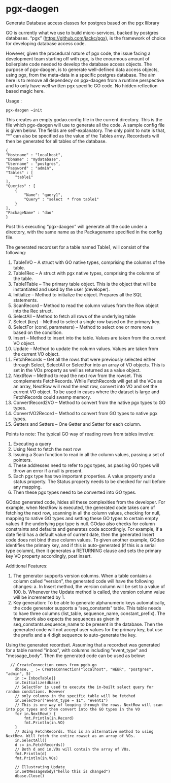 # pgx-daogen
Generate Database access classes for postgres based on the pgx llibrary

GO is currently what we use to build micro-services, backed by postgres databases. “pgx” (https://github.com/jackc/pgx), is the framework of choice for developing database access code.

However, given the procedural nature of pgx code, the issue facing a development team starting off with pgx, is the enourmous amount of boilerplate code needed to develop the database access objects. The purpose of pgx-daogen, is to generate well-defined data access objects, using pgx, from the meta-data in a specific postgres database. The aim here is to remove all dependecy on pgx-daogen from a runtime perspective and to only have well written pgx specific GO code. No hidden reflection based magic here.

Usage :
```
pgx-daogen –init
```
This creates an empty godao.config file in the current directory. This is the file which pgx-daogen will use to generate all the code. A sample config file is given below. The fields are self-explanatory. The only point to note is that, “*” can also be specified as the  value of the Tables array. Recordsets will then be generated for all tables of the database.
```
{
"Hostname" : "localhost",
"Dbname" : "mydatabase",
"Username" : "postgres",
"Password" : "admin",
"Tables" : [
	"table1"
],
"Queries" : [
	{
		"Name": "query1",
		"Query" : "select  * from table1"
	}
],
"PackageName" : "dao"
}
```

Post this executing “pgx-daogen” will generate all the code under a directory, with the same name as the Packagename specified in the config file.

The generated recordset for a table named Table1, will consist of the following:
1.	Table1VO – A struct with GO native types, comprising the columns of the table.
2.	Table1Rec – A struct with pgx native types, comprising the columns of the table.
3.	Table1Table – The primary table object. This is the object that will be instantiated and used by the user (developer).
4.	Initialize – Method to initialize the object. Prepares all the SQL statements.
5.	ScanRecord – Method to read the column values from the Row object into the Rec struct.
6.	SelectAll – Method to fetch all rows of the underlying table
7.	Select (key) – Method to select a single row based on the primary key.
8.	SelectFor (cond, parameters) – Method to select one or more rows based on the condition.
9.	Insert – Method to insert into the table. Values are taken from the current VO object.
10.	Update – Method to update the column values. Values are taken from the current VO object.
11.	FetchRecords – Get all the rows that were previously selected either through Select, SelectAll or SelectFor into an array of VO objects. This is set in the VOs property as well as returned as a value object.
12.	NextRow – Method to read the next row from the rowset. This complements FetchRecords. While FetchRecords will get all the VOs as an array, NextRow will read the next row, convert into VO and set the current VO object. To be used in cases where the dataset is large and FetchRecords could swamp memory.
13.	ConvertRecord2VO – Method to convert from the native pgx types to GO types.
14.	ConvertVO2Record – Method to convert from GO types to native pgx types.
15.	Getters and Setters – One Getter and Setter for each column.

Points to note:
The typical GO way of reading rows from tables involve:
1.	Executing a query
2.	Using Next to fetch the next row
3.	Issuing a Scan function to read in all the column values, passing a set of pointers.
4.	These addresses need to refer to pgx types, as passing GO types will throw an error if a null is present.
5.	Each pgx type has two important properties. A value property and a status property. The Status property needs to be checked for null before any mapping.
6.	Then these pgx types need to be converted into GO types.

GOdao generated code, hides all these complexities from the developer. For example, when NextRow is executed, the generated code takes care of fetching the next row, scanning in all the column values, checking for null, mapping to native GO types and setting these GO types to certain empty values if the underlying pgx type is null.
GOdao also checks for column constraints and defaults and generates code accordingly. For example, if a date field has a default value of current date, then the generated Insert code does not bind these column values. To given another example, GOdao identifies the primary key, and if this is auto-generated (if this is a serial type column), then it generates a RETURNING clause and sets the primary key VO property accordingly, post insert.

Additional Features:
1.	The generator supports version columns. When a table contains a column called “version”, the generated code will have the following changes:
a.	In Insert method, the version column will be set to a value of 100.
b.	Whenever the Update method is called, the version column value will be incremented by 1.
2.	Key generation: To be able to generate alphanumeric keys automatically, the code generator supports a “seq_constants” table. This table needs to have three columns (list_table, sequence_name, constant_prefix). The framework also expects the sequences as given in seq_constants.sequence_name to be present in the database. Then the generated code will not accept user values for the primary key, but use the prefix and a 4 digit sequence to auto-generate the key.


Using the generated recordset. Assuming that a recordset was generated for a table named "inbox", with columns including "event_type" and "message_body". Then the generated code can be used as below:

```
  // CreateConnection comes from pgdb.go
    dbase, _ := CreateConnection("localhost", "WEBR", "postgres", "admin", 5)
    in := InboxTable{}
    in.Initialize(dbase)
    // SelectFor is used to execute the in-built select query for random conditions. However
    // only columns in the specific table will be fetched
    in.SelectFor("event_type = $1", "event1")
    // This is one way of looping through the rows. NextRow will scan into pgx types and then convert into the GO types in the VO
    for in.NextRow() {
        fmt.Println(in.Record)
        fmt.Println(in.VO)
    }
    // Using FetchRecords. This is an alternative method to using NextRow. Will fetch the entire rowset as an array of VOs.
    in.SelectAll()
    d := in.FetchRecords()
    // Both d and in.VOs will contain the array of VOs.
    fmt.Println(d)
    fmt.Println(in.VOs)

    // Illustrating Update
    in.SetMessageBody("hello this is changed")
    dbase.Close()
```

